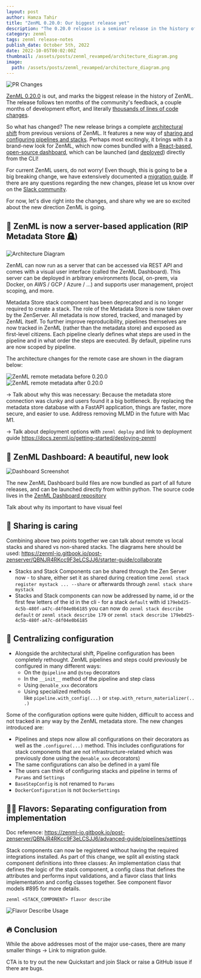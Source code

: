 ```yaml
---
layout: post
author: Hamza Tahir
title: "ZenML 0.20.0: Our biggest release yet"
description: "The 0.20.0 release is a seminar release in the history of the ZenML project. After 10 months of continuous feedback and iteration, we bring you a whole new architecture and redesign of ZenML - and a new dashboard to boot."
category: zenml
tags: zenml release-notes
publish_date: October 5th, 2022
date: 2022-10-05T00:02:00Z
thumbnail: /assets/posts/zenml_revamped/architecture_diagram.png
image:
  path: /assets/posts/zenml_revamped/architecture_diagram.png
---
```


![PR Changes](/assets/posts/zenml_revamped/pr_changes.png)

[ZenML 0.20.0](https://github.com/zenml-io/zenml/releases/tag/0.20.0) is out, and marks the biggest release in the history of ZenML. The release follows ten months of the community's feedback, a couple months of development effort, and literally [thousands of lines of code changes](https://github.com/zenml-io/zenml/pull/879). 

So what has changed? The new release brings a complete [architectural shift](https://docs.zenml.io/getting-started/core-concepts) from previous versions of ZenML. It features a new way of [sharing and configuring pipelines and stacks](https://docs.zenml.io/advanced-guide/pipelines/settings). Perhaps most excitingly, it brings with it a brand-new look for ZenML, which now comes bundled with a [React-based, open-source dashboard](https://github.com/zenml-io/zenml-dashboard), which can be launched (and [deployed](https://docs.zenml.io/getting-started/deploying-zenml)) directly from the CLI!

For current ZenML users, do not worry! Even though, this is going to be a big breaking change, we have extensively documented a [migration guide](https://docs.zenml.io/guidelines/migration-zero-twenty). If there are any questions regarding the new changes, please let us know over on the [Slack community](https://zenml.io/slack-invite).

For now, let's dive right into the changes, and share why we are so excited about the new direction ZenML is going.

## 🤖 ZenML is now a server-based application (RIP Metadata Store 🪦)

![Architecture Diagram](/assets/posts/zenml_revamped/architecture_diagram.png)

ZenML can now run as a server that can be accessed via REST API and comes with a visual user interface (called the ZenML Dashboard). This server can be deployed in arbitrary environments (local, on-prem, via Docker, on AWS / GCP / Azure / ...) and supports user management, project scoping, and more.

Metadata Store stack component has been deprecated and is no longer required to create a stack. The role of the Metadata Store is now taken over by the ZenServer. All metadata is now stored, tracked, and managed by ZenML itself. To further improve reproducibility, pipelines themselves are now tracked in ZenML (rather than the metadata store) and exposed as first-level citizens. Each pipeline clearly defines what steps are used in the pipeline and in what order the steps are executed. By default, pipeline runs are now scoped by pipeline.

The architecture changes for the remote case are shown in the diagram below:

![ZenML remote metadata before 0.20.0](/assets/posts/zenml_revamped/remote-metadata-pre-0.20.png)
![ZenML remote metadata after 0.20.0](/assets/posts/zenml_revamped/remote-metadata-post-0.20.png)

-> Talk about why this was necessary: Because the metadata store connection was clunky and users found it a big bottleneck. By replacing the metadata store database with a FastAPI application, things are faster, more secure, and easier to use. Address removing MLMD in the future with Mac M1.

-> Talk about deployment options with `zenml deploy` and link to deployment guide https://docs.zenml.io/getting-started/deploying-zenml

## 🎠 ZenML Dashboard: A beautiful, new look

![Dashboard Screenshot](/assets/posts/zenml_revamped/pipelines_dashboard.png)

The new ZenML Dashboard build files are now bundled as part of all future releases, and can be launched directly from within python. The source code lives in the [ZenML Dashboard repository](https://github.com/zenml-io/zenml-dashboard)

Talk about why its important to have visual feel

## 🥰 Sharing is caring

Combining above two points together we can talk about remote vs local stacks and shared vs non-shared stacks. The diagrams here should be used: https://zenml-io.gitbook.io/post-zenserver/QBNJR4RKcc9F3eLCSJJ6/starter-guide/collaborate

- Stacks and Stack Components can be shared through the Zen Server now - to share, either set it as shared during creation time `zenml stack register mystack ... --share`  or afterwards through `zenml stack share mystack`
- Stacks and Stack components can now be addressed by name, id or the first few letters of the id in the cli - for a stack `default` with id `179ebd25-4c5b-480f-a47c-d4f04e0b6185`  you can now do `zenml stack describe default` or `zenml stack describe 179` or `zenml stack describe 179ebd25-4c5b-480f-a47c-d4f04e0b6185`

## 🎊 Centralizing configuration

- Alongside the architectural shift, Pipeline configuration has been completely rethought. ZenML pipelines and steps could previously be configured in many different ways:
    - On the `@pipeline` and `@step` decorators
    - In the `__init__` method of the pipeline and step class
    - Using `@enable_xxx` decorators
    - Using specialized methods like `pipeline.with_config(...)` or `step.with_return_materializer(...)`

Some of the configuration options were quite hidden, difficult to access and not tracked in any way by the ZenML metadata store. The new changes introduced are:

- Pipelines and steps now allow all configurations on their decorators as well as the `.configure(...)` method. This includes configurations for stack components that are not infrastructure-related which was previously done using the `@enable_xxx` decorators)
- The same configurations can also be defined in a yaml file
- The users can think of configuring stacks and pipeline in terms of `Params` and `Settings`
- `BaseStepConfig` is not renamed to `Params`
- `DockerConfiguration` is not `DockerSettings`

## 👨‍🍳 Flavors: Separating configuration from implementation

Doc reference: https://zenml-io.gitbook.io/post-zenserver/QBNJR4RKcc9F3eLCSJJ6/advanced-guide/pipelines/settings

Stack components can now be registered without having the required integrations installed. As part of this change, we split all existing stack component definitions into three classes: An implementation class that defines the logic of the stack component, a config class that defines the attributes and performs input validations, and a flavor class that links implementation and config classes together. See component flavor models #895 for more details.

```
zenml <STACK_COMPONENT> flavor describe
```

![Flavor Describe Usage](/assets/posts/zenml_revamped/flavor_describe.png)


## 🔥 Conclusion 

While the above addresses most of the major use-cases, there are many smaller things -> Link to migration guide.

CTA is to try out the new Quickstart and join Slack or raise a GitHub issue if
there are bugs.
